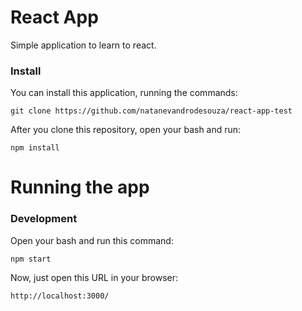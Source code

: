 # React App
Simple application to learn to react. 

### Install

You can install this application, running the commands: 

`git clone https://github.com/natanevandrodesouza/react-app-test`

After you clone this repository, open your bash and run: 

`npm install`

# Running the app

### Development

Open your bash and run this command:

`npm start`

Now, just open this URL in your browser:

`http://localhost:3000/`
